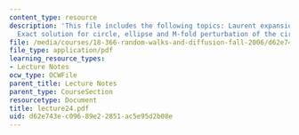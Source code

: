 ```yaml
---
content_type: resource
description: 'This file includes the following topics: Laurent expansion, Area equation,
  Exact solution for circle, ellipse and M-fold perturbation of the circle.'
file: /media/courses/18-366-random-walks-and-diffusion-fall-2006/d62e743ec09689e22851ac5e95d2b08e_lecture24.pdf
file_type: application/pdf
learning_resource_types:
- Lecture Notes
ocw_type: OCWFile
parent_title: Lecture Notes
parent_type: CourseSection
resourcetype: Document
title: lecture24.pdf
uid: d62e743e-c096-89e2-2851-ac5e95d2b08e
---
```

